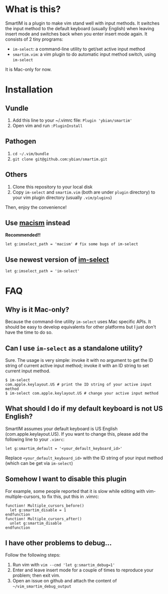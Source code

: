 # What is this?

SmartIM is a plugin to make vim stand well with input methods. It switches
the input method to the default keyboard (usually English) when leaving insert mode and
switches back when you enter insert mode again. It consists of 2 tiny programs:

* `im-select`: a command-line utility to get/set active input method
* `smartim.vim`: a vim plugin to do automatic input method switch, using `im-select`

It is Mac-only for now.

# Installation

## Vundle
1. Add this line to your ~/.vimrc file:
```Plugin 'ybian/smartim'```
2. Open vim and run `:PluginInstall`

## Pathogen
1. `cd ~/.vim/bundle`
2. `git clone git@github.com:ybian/smartim.git`

## Others
1. Clone this repository to your local disk
2. Copy `im-select` and `smartim.vim` (both are under `plugin` directory) to your vim plugin directory (usually `.vim/plugins`)

Then, enjoy the convenience!

## Use [macism](https://github.com/Jackiexiao/macvimswitch/) instead

**Recommended!!**

```
let g:imselect_path = 'macism' # fix some bugs of im-select
```

## Use newest version of [im-select](https://github.com/daipeihust/im-select)

```
let g:imselect_path = 'im-select'
```


# FAQ

## Why is it Mac-only?

Because the command-line utility `im-select` uses Mac specific APIs. It should be easy to develop
equivalents for other platforms but I just don't have the time to do so.

## Can I use `im-select` as a standalone utility?

Sure. The usage is very simple: invoke it with no argument to get the ID string of current active
input method; invoke it with an ID string to set current input method.

```
$ im-select
com.apple.keylayout.US # print the ID string of your active input method
$ im-select com.apple.keylayout.US # change your active input method
```

## What should I do if my default keyboard is not US English?

SmartIM assumes your default keyboard is US English (com.apple.keylayout.US). If you want to change this,
please add the following line to your `.vimrc`:

`let g:smartim_default = '<your_default_keyboard_id>'`

Replace `<your_default_keyboard_id>` with the ID string of your input method (which can be get via `im-select`)


## Somehow I want to disable this plugin

For example, some people reported that it is slow while editing with vim-multiple-cursors, to fix this, put this in .vimrc:

```
function! Multiple_cursors_before()
  let g:smartim_disable = 1
endfunction
function! Multiple_cursors_after()
  unlet g:smartim_disable
endfunction
```

## I have other problems to debug...

Follow the following steps:

1. Run vim with `vim --cmd 'let g:smartim_debug=1'`
2. Enter and leave insert mode for a couple of times to reproduce your problem; then exit vim.
3. Open an issue on github and attach the content of `~/vim_smartim_debug_output`
